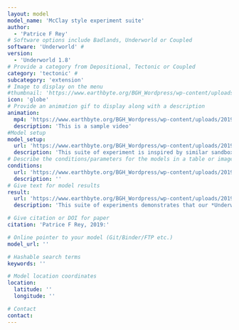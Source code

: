 ```yaml
---
layout: model
model_name: 'McClay style experiment suite'
author: 
  - 'Patrice F Rey'
# Software options include Badlands, Underworld or Coupled
software: 'Underworld' # 
version: 
  - 'Underworld 1.8'
# Provide a category from Depositional, Tectonic or Coupled
category: 'tectonic' # 
subcategory: 'extension'
# Image to display on the menu
#thumbnail: 'https://www.earthbyte.org/BGH_Wordpress/wp-content/uploads/2019/09/PR229_88.png'
icon: 'globe'
# Provide an animation gif to display along with a description
animation:
  mp4: 'https://www.earthbyte.org/BGH_Wordpress/wp-content/uploads/2019/09/A_PR221b.mp4'
  description: 'This is a sample video'
#Model setup
model_setup:
  url: 'https://www.earthbyte.org/BGH_Wordpress/wp-content/uploads/2019/09/McClay_InternalCondition-1.png'
  description: 'This suite of experiment is inspired by similar sandbox analog models from Kent McClay. The aim is to develop an *Underworld* 2D template capable of matching the modelling outcomes of the best sandbox experiments. Our template represents a domain 144 km long and 36 km deep, the top 12 km of which is made of air-like material. There is 16 km of sedimentary rocks (pre-rift package) distributed over 10 layers, the top 10 are 1.5 km thick. Underneath, there is 8 km of stronger rocks (i.e. larger cohesion and coefficient of friction). We include a salt-like layer (constant density 2000 kg/m3, viscosity 1e19 Pa.s), either at the surface of the model, or within top section of the pre-rift package. The density of the sediments increases with depth either incrementaly or following a dependence on the confining pressure to simulate compaction. During extension, the progressive burial of the salt layer under sediments of increasing density results in a density inversion. In some models we impose a pseudo-isostatic condition at the base of the model, to maintain the lithostatic pressure constant. The wall to the right moves away at 2 cm/yr. To mimic sandbox kinematic boundary conditions, we i/ turn off the isostasy, ii/ impose a constant velocity at the base of the model, as well as on the vertical wall of the left where it meets with the lower basal layer, and iii/ we add a thin, low viscosity layer, to decouple the sedimentary sequence from the backstop and the bottom layer.'
# Describe the conditions/parameters for the models in a table or image
conditions:
  url: 'https://www.earthbyte.org/BGH_Wordpress/wp-content/uploads/2019/09/Parameters.png'
  description: ''
# Give text for model results
result:
  url: 'https://www.earthbyte.org/BGH_Wordpress/wp-content/uploads/2019/09/A_StInv221b.mp4'
  description: 'This suite of experiments demonstrates that our *Underworld* 2D template is capable of delivering model outputs comparable to some of the best sandbox experiments facilities. Some of the advantages of our numerical sandox template include: i/ speed, as models can be set up in minutes and dozens of them can run in 24 to 48 hours or less; ii/ our numerical experiments keep track of temperature, stress, strain rate, and accumulated strain; iii/ the pressure- and temperature-dependent density and rheology of each individual layers can be specified; iv/ isostasy can be accounted for; and v/ our template allows for time-dependent boundary conditions and simple surface processes'

# Give citation or DOI for paper
citation: 'Patrice F Rey, 2019:'

# Online pointer to your model (Git/Binder/FTP etc.)
model_url: ''

# Hashable search terms
keywords: '' 

# Model location coordinates
location: 
  latitude: ''
  longitude: ''

# Contact 
contact:
---
```

